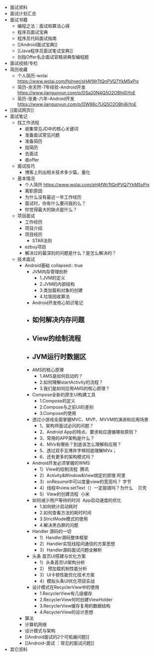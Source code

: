- 面试资料
- ⾯试计划汇总
- 面试书籍
	- 编程之法：面试和算法心得
	- 程序员面试宝典
	- 程序员代码面试指南
	- [[Android面试宝典]]
	- [[Java程序员面试笔试宝典]]
	- 剑指Offer名企面试官精讲典型编程题
- 面试视频/专栏
- 简历收藏
	- 个人简历-wolai https://www.wolai.com/fishyer/sHAfWrTtQnPVQ7YkM5xPjx
	- 简历-余天然-7年经验-Android开发 https://www.jianguoyun.com/p/DSa20N4Q5O2OBhi0iYoE
	- 简历-张勇-六年-Android开发 https://www.jianguoyun.com/p/DW86c7UQ5O2OBhi6iYoE
- [[面试网页]]
- 面试笔记
	- 找工作流程
		- 收集常见JD中的核心关键词
		- 准备面试常见问题
		- 准备简历
		- 投简历
		- 去面试
		- 收offer
	- ⾯试技巧
		- 博客上列出相关技术多少篇，量化
	- 基本情况
		- 个人简历 https://www.wolai.com/sHAfWrTtQnPVQ7YkM5xPjx
		- 离职原因
		- 为什么没有最近一年工作经历
		- 面试时，你有什么要问我的么？
		- 你觉得最大的缺点是什么？
	- 项目面试
		- 工作经历
		- 项目介绍
		- 项目经历
			- STAR法则
		- ezbuy项目
		- 解决过的最深刻的问题是什么？是怎么解决的？
	- 技术面试
		- Android基础
		  collapsed:: true
			- JVM内存管理剖析
				- 1.JVM的定义
				- 2.JVM的内部结构
				- 3.类加载和对象的创建
				- 4.垃圾回收算法
			- Android开发核心知识笔记
			- 如何解决内存问题
				-
			- View的绘制流程
				-
			- JVM运行时数据区
				-
			- AMS的核心原理
				- 1.AMS是如何启动的？
				- 2.如何理解startActivity的流程？
				- 3.我们是如何应用AMS的核心原理？
			- Compose全新的原生UI构建工具
				- 1.Compose的定义
				- 2.Compose与之前UI的差别
				- 3.Compose的使用
			- 透过小游戏全面掌握MVC、MVP、MVVM的演进和应用场景
				- 1、架构师面试必问的问题？
				- 2、Android App的特点、要求和应遵循哪些原则？
				- 3、常用的APP架构是什么？
				- 4、MVx有哪些？到底该怎么理解和应用？
				- 5、透过双手互博井字棋彻底理解MVx；
				- 6、还有更多的架构模式吗？
			- Android开发必须掌握的WMS
				- 1）View的绘制流程  腾讯
				- 2）Activity&Window&View绑定的原理 阿里
				- 3）onResume中可以度量view的宽高吗？ 字节
				- 4）线程中view.setText（）一定报错吗？为什么    贝壳
				- 5）View的创建流程  小米
			- 如何减少用户等待的时间  App启动速度的优化
				- 1.如何统计启动耗时
				- 2.如何查看方法的耗时时间
				- 3.StrictMode模式的使用
				- 4.解决黑白屏的问题
			- Handler 源码的一切
				- 1）Handler源码整体框架
				- 2）Handler实现线程间通信的方案思想
				- 3）Handler源码面试问题全解析
			- 头条 首页UI搭建与优化方案
				- 1）头条首页UI架构分析
				- 2） 预加载机制性能分析
				- 3）UI卡顿性能优化技术方案
				- 4）模拟头条UI优化项目实战
			- 设计模式在RecyclerView中的使用
				- 1.RecyclerView有几级缓存
				- 2.RecyclerView何时创建ViewHolder
				- 3.RecyclerView缓存复用的数据结构
				- 4.RecyclerView的设计思想
		- 算法
		- 计算机网络
		- 设计模式与架构
		- [[Android面试的2个可拓展问题]]
		- [[Android-面试 ：常见的面试问题]]
- 其它资料